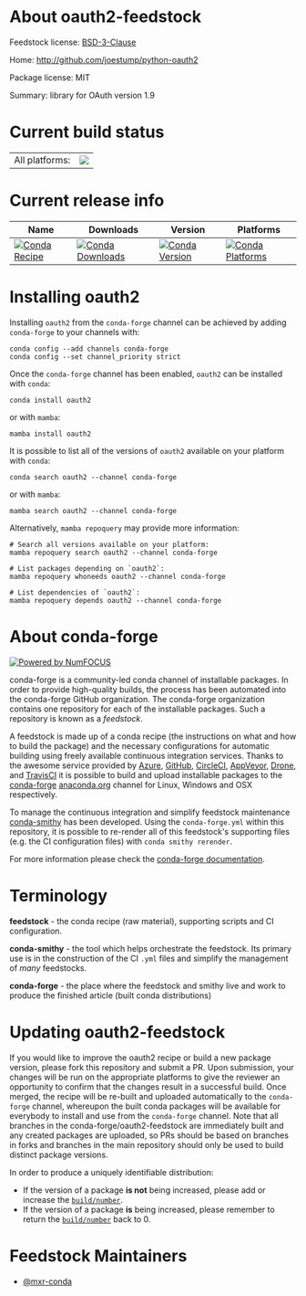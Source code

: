 About oauth2-feedstock
======================

Feedstock license: [BSD-3-Clause](https://github.com/conda-forge/oauth2-feedstock/blob/main/LICENSE.txt)

Home: http://github.com/joestump/python-oauth2

Package license: MIT

Summary: library for OAuth version 1.9

Current build status
====================


<table><tr><td>All platforms:</td>
    <td>
      <a href="https://dev.azure.com/conda-forge/feedstock-builds/_build/latest?definitionId=15129&branchName=main">
        <img src="https://dev.azure.com/conda-forge/feedstock-builds/_apis/build/status/oauth2-feedstock?branchName=main">
      </a>
    </td>
  </tr>
</table>

Current release info
====================

| Name | Downloads | Version | Platforms |
| --- | --- | --- | --- |
| [![Conda Recipe](https://img.shields.io/badge/recipe-oauth2-green.svg)](https://anaconda.org/conda-forge/oauth2) | [![Conda Downloads](https://img.shields.io/conda/dn/conda-forge/oauth2.svg)](https://anaconda.org/conda-forge/oauth2) | [![Conda Version](https://img.shields.io/conda/vn/conda-forge/oauth2.svg)](https://anaconda.org/conda-forge/oauth2) | [![Conda Platforms](https://img.shields.io/conda/pn/conda-forge/oauth2.svg)](https://anaconda.org/conda-forge/oauth2) |

Installing oauth2
=================

Installing `oauth2` from the `conda-forge` channel can be achieved by adding `conda-forge` to your channels with:

```
conda config --add channels conda-forge
conda config --set channel_priority strict
```

Once the `conda-forge` channel has been enabled, `oauth2` can be installed with `conda`:

```
conda install oauth2
```

or with `mamba`:

```
mamba install oauth2
```

It is possible to list all of the versions of `oauth2` available on your platform with `conda`:

```
conda search oauth2 --channel conda-forge
```

or with `mamba`:

```
mamba search oauth2 --channel conda-forge
```

Alternatively, `mamba repoquery` may provide more information:

```
# Search all versions available on your platform:
mamba repoquery search oauth2 --channel conda-forge

# List packages depending on `oauth2`:
mamba repoquery whoneeds oauth2 --channel conda-forge

# List dependencies of `oauth2`:
mamba repoquery depends oauth2 --channel conda-forge
```


About conda-forge
=================

[![Powered by
NumFOCUS](https://img.shields.io/badge/powered%20by-NumFOCUS-orange.svg?style=flat&colorA=E1523D&colorB=007D8A)](https://numfocus.org)

conda-forge is a community-led conda channel of installable packages.
In order to provide high-quality builds, the process has been automated into the
conda-forge GitHub organization. The conda-forge organization contains one repository
for each of the installable packages. Such a repository is known as a *feedstock*.

A feedstock is made up of a conda recipe (the instructions on what and how to build
the package) and the necessary configurations for automatic building using freely
available continuous integration services. Thanks to the awesome service provided by
[Azure](https://azure.microsoft.com/en-us/services/devops/), [GitHub](https://github.com/),
[CircleCI](https://circleci.com/), [AppVeyor](https://www.appveyor.com/),
[Drone](https://cloud.drone.io/welcome), and [TravisCI](https://travis-ci.com/)
it is possible to build and upload installable packages to the
[conda-forge](https://anaconda.org/conda-forge) [anaconda.org](https://anaconda.org/)
channel for Linux, Windows and OSX respectively.

To manage the continuous integration and simplify feedstock maintenance
[conda-smithy](https://github.com/conda-forge/conda-smithy) has been developed.
Using the ``conda-forge.yml`` within this repository, it is possible to re-render all of
this feedstock's supporting files (e.g. the CI configuration files) with ``conda smithy rerender``.

For more information please check the [conda-forge documentation](https://conda-forge.org/docs/).

Terminology
===========

**feedstock** - the conda recipe (raw material), supporting scripts and CI configuration.

**conda-smithy** - the tool which helps orchestrate the feedstock.
                   Its primary use is in the construction of the CI ``.yml`` files
                   and simplify the management of *many* feedstocks.

**conda-forge** - the place where the feedstock and smithy live and work to
                  produce the finished article (built conda distributions)


Updating oauth2-feedstock
=========================

If you would like to improve the oauth2 recipe or build a new
package version, please fork this repository and submit a PR. Upon submission,
your changes will be run on the appropriate platforms to give the reviewer an
opportunity to confirm that the changes result in a successful build. Once
merged, the recipe will be re-built and uploaded automatically to the
`conda-forge` channel, whereupon the built conda packages will be available for
everybody to install and use from the `conda-forge` channel.
Note that all branches in the conda-forge/oauth2-feedstock are
immediately built and any created packages are uploaded, so PRs should be based
on branches in forks and branches in the main repository should only be used to
build distinct package versions.

In order to produce a uniquely identifiable distribution:
 * If the version of a package **is not** being increased, please add or increase
   the [``build/number``](https://docs.conda.io/projects/conda-build/en/latest/resources/define-metadata.html#build-number-and-string).
 * If the version of a package **is** being increased, please remember to return
   the [``build/number``](https://docs.conda.io/projects/conda-build/en/latest/resources/define-metadata.html#build-number-and-string)
   back to 0.

Feedstock Maintainers
=====================

* [@mxr-conda](https://github.com/mxr-conda/)

